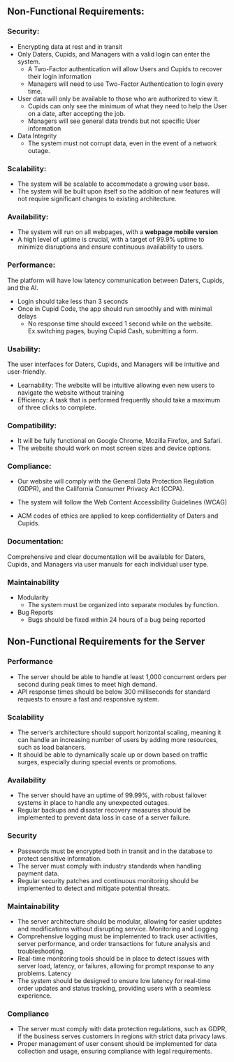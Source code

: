 ## Non-Functional Requirements:

### Security:

- Encrypting data at rest and in transit
- Only Daters, Cupids, and Managers with a valid login can enter the system. 
    - A Two-Factor authentication will allow Users and Cupids to recover their login information
    - Managers will need to use Two-Factor Authentication to login every time. 
- User data will only be available to those who are authorized to view it.
    - Cupids can only see the minimum of what they need to help the User on a date, after accepting the job.
    - Managers will see general data trends but not specific User information
 - Data Integrity
    - The system must not corrupt data, even in the event of a network outage.



### Scalability:


- The system will be scalable to accommodate a growing user base.
- The system will be built upon itself so the addition of new features will not require significant changes to existing architecture. 



### Availability:

- The system will run on all webpages, with a **webpage mobile version**
- A high level of uptime is crucial, with a target of 99.9% uptime to minimize disruptions and ensure continuous availability
to users.



### Performance:

The platform will have low latency communication between Daters, Cupids, and the AI.
- Login should take less than 3 seconds
- Once in Cupid Code, the app should run smoothly and with minimal delays
    - No response time should exceed 1 second while on the website. Ex.switching pages, buying Cupid Cash, submitting a form.




### Usability:

The user interfaces for Daters, Cupids, and Managers will be intuitive and user-friendly.
- Learnability: The website will be intuitive allowing even new users to navigate the website without training
- Efficiency: A task that is performed frequently should take a maximum of three clicks to complete.


### Compatibility:


- It will be fully functional on Google Chrome, Mozilla Firefox, and Safari.
- The website should work on most screen sizes and device options. 



### Compliance:

- Our website will comply with the General Data Protection Regulation (GDPR), and the California Consumer Privacy Act (CCPA). 
- The system will follow the Web Content Accessibility Guidelines (WCAG)

- ACM codes of ethics are applied to keep confidentiality of Daters and Cupids.

### Documentation:

Comprehensive and clear documentation will be available for Daters, Cupids, and Managers via user manuals for each individual user type.

### Maintainability
- Modularity
    - The system must be organized into separate modules by function. 
- Bug Reports
    - Bugs should be fixed within 24 hours of a bug being reported


## Non-Functional Requirements for the Server
### Performance
- The server should be able to handle at least 1,000 concurrent orders per second during peak times to meet high demand.
- API response times should be below 300 milliseconds for standard requests to ensure a fast and responsive system.
### Scalability
-  The server’s architecture should support horizontal scaling, meaning it can handle an increasing number of users by
adding more resources, such as load balancers.
- It should be able to dynamically scale up or down based on traffic surges, especially during special events or promotions.
### Availability 
- The server should have an uptime of 99.99%, with robust failover systems in place to handle any unexpected outages. 
- Regular backups and disaster recovery measures should be implemented to prevent data loss in case of a server failure.
### Security 
- Passwords must be encrypted both in transit and in the database to protect sensitive information. 
- The server must comply with industry standards when handling payment data. 
- Regular security patches and continuous monitoring should be implemented to detect and mitigate potential threats.
### Maintainability
- The server architecture should be modular, allowing for easier updates and modifications without disrupting service.
Monitoring and Logging
- Comprehensive logging must be implemented to track user activities, server performance, and order transactions for
future analysis and troubleshooting.
- Real-time monitoring tools should be in place to detect issues with server load, latency, or failures, allowing for prompt
response to any problems.
Latency 
- The system should be designed to ensure low latency for real-time order updates and status tracking, providing users
with a seamless experience.
### Compliance
- The server must comply with data protection regulations, such as GDPR, if the business serves customers in regions
with strict data privacy laws.
- Proper management of user consent should be implemented for data collection and usage, ensuring compliance with
legal requirements.